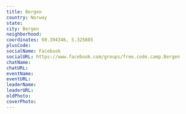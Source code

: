 ```yaml
---
title: Bergen
country: Norway
state: 
city: Bergen
neighborhood: 
coordinates: 60.394346, 5.325885
plusCode:
socialName: Facebook
socialURL: https://www.facebook.com/groups/free.code.camp.Bergen
chatName:
chatURL:
eventName:
eventURL:
leaderName:
leaderURL:
oldPhoto: 
coverPhoto:
---
```

